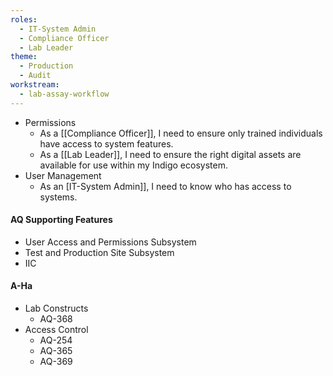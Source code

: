 ```yaml
---
roles:
  - IT-System Admin
  - Compliance Officer
  - Lab Leader
theme:
  - Production
  - Audit
workstream:
  - lab-assay-workflow
---
```

* Permissions
	* As a [[Compliance Officer]], I need to ensure only trained individuals have access to system features. 
	* As a [[Lab Leader]], I need to ensure the right digital assets are available for use within my Indigo ecosystem.
* User Management
	* As an [IT-System Admin]], I need to know who has access to systems.

#### AQ Supporting Features
* User Access and Permissions Subsystem
* Test and Production Site Subsystem
* IIC
#### A-Ha
* Lab Constructs
	* AQ-368
* Access Control
	* AQ-254
	* AQ-365
	* AQ-369